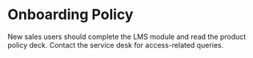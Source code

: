 # Onboarding Policy


New sales users should complete the LMS module and read the product policy deck.
Contact the service desk for access-related queries.